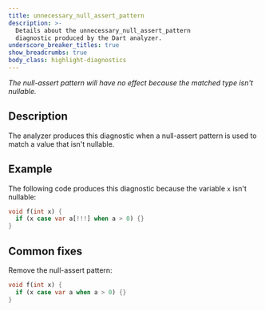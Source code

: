 ```yaml
---
title: unnecessary_null_assert_pattern
description: >-
  Details about the unnecessary_null_assert_pattern
  diagnostic produced by the Dart analyzer.
underscore_breaker_titles: true
show_breadcrumbs: true
body_class: highlight-diagnostics
---
```


_The null-assert pattern will have no effect because the matched type isn't
nullable._

## Description

The analyzer produces this diagnostic when a null-assert pattern is used
to match a value that isn't nullable.

## Example

The following code produces this diagnostic because the variable `x` isn't
nullable:

```dart
void f(int x) {
  if (x case var a[!!!] when a > 0) {}
}
```

## Common fixes

Remove the null-assert pattern:

```dart
void f(int x) {
  if (x case var a when a > 0) {}
}
```
